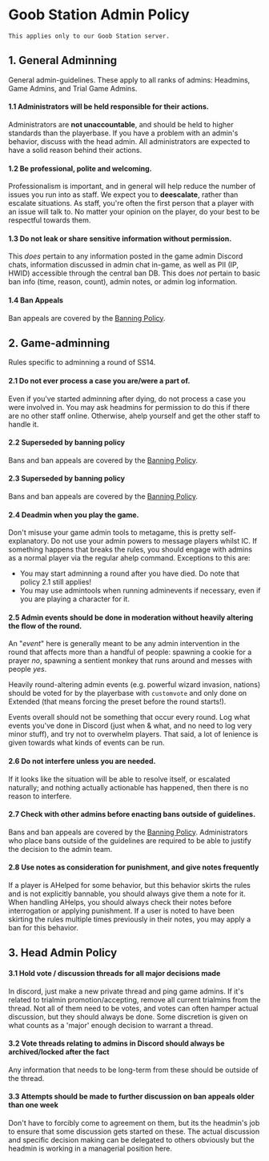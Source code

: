 # Goob Station Admin Policy

```admonish warning
This applies only to our Goob Station server.
```

## 1. General Adminning
General admin-guidelines. These apply to all ranks of admins: Headmins, Game Admins, and Trial Game Admins.
#### 1.1 **Administrators will be held responsible for their actions.**
Administrators are **not unaccountable**, and should be held to higher standards than the playerbase. If you have a problem with an admin's behavior, discuss with the head admin. All administrators are expected to have a solid reason behind their actions.
#### 1.2 **Be professional, polite and welcoming.**
Professionalism is important, and in general will help reduce the number of issues you run into as staff. We expect you to **deescalate**, rather than escalate situations.
As staff, you're often the first person that a player with an issue will talk to. No matter your opinion on the player, do your best to be respectful towards them.
#### 1.3 **Do not leak or share sensitive information without permission.**
This *does* pertain to any information posted in the game admin Discord chats, information discussed in admin chat in-game, as well as PII (IP, HWID) accessible through the central ban DB. This does *not* pertain to basic ban info (time, reason, count), admin notes, or admin log information.
#### 1.4 **Ban Appeals**
Ban appeals are covered by the [Banning Policy](./banning-policy.md).

## 2. Game-adminning
Rules specific to adminning a round of SS14.
#### 2.1 **Do not ever process a case you are/were a part of.**
Even if you've started adminning after dying, do not process a case you were involved in. You may ask headmins for permission to do this if there are no other staff online. Otherwise, ahelp yourself and get the other staff to handle it.
#### 2.2 **Superseded by banning policy**
Bans and ban appeals are covered by the [Banning Policy](./banning-policy.md).
#### 2.3 **Superseded by banning policy**
Bans and ban appeals are covered by the [Banning Policy](./banning-policy.md).
#### 2.4 **Deadmin when you play the game.**
Don't misuse your game admin tools to metagame, this is pretty self-explanatory.
Do not use your admin powers to message players whilst IC. If something happens that breaks the rules, you should engage with admins as a normal player via the regular ahelp command.
Exceptions to this are:
- You may start adminning a round after you have died. Do note that policy 2.1 still applies!
- You may use admintools when running adminevents if necessary, even if you are playing a character for it.
#### 2.5 **Admin events should be done in moderation without heavily altering the flow of the round.**
An "*event*" here is generally meant to be any admin intervention in the round that affects more than a handful of people: spawning a cookie for a prayer *no*, spawning a sentient monkey that runs around and messes with people *yes*.

Heavily round-altering admin events (e.g. powerful wizard invasion, nations) should be voted for by the playerbase with `customvote` and only done on Extended (that means forcing the preset before the round starts!).

Events overall should not be something that occur every round. Log what events you've done in Discord (just when & what, and no need to log very minor stuff), and try not to overwhelm players. That said, a lot of lenience is given towards what kinds of events can be run.

#### 2.6 **Do not interfere unless you are needed.**
If it looks like the situation will be able to resolve itself, or escalated naturally; and nothing actually actionable has happened, then there is no reason to interfere.
#### 2.7 **Check with other admins before enacting bans outside of guidelines.**
Bans and ban appeals are covered by the [Banning Policy](./banning-policy.md). Administrators who place bans outside of the guidelines are required to be able to justify the decision to the admin team.
#### 2.8 **Use notes as consideration for punishment, and give notes frequently**
If a player is AHelped for some behavior, but this behavior skirts the rules and is not explicitly bannable, you should always give them a note for it. When handling AHelps, you should always check their notes before interrogation or applying punishment. If a user is noted to have been skirting the rules multiple times previously in their notes, you may apply a ban for this behavior.

## 3. Head Admin Policy

#### 3.1 **Hold vote / discussion threads for all major decisions made**
In discord, just make a new private thread and ping game admins. If it's related to trialmin promotion/accepting, remove all current trialmins from the thread. Not all of them need to be votes, and votes can often hamper actual discussion, but they should always be done. Some discretion is given on what counts as a 'major' enough decision to warrant a thread.

#### 3.2 **Vote threads relating to admins in Discord should always be archived/locked after the fact**
Any information that needs to be long-term from these should be outside of the thread.

#### 3.3 **Attempts should be made to further discussion on ban appeals older than one week**
Don't have to forcibly come to agreement on them, but its the headmin's job to ensure that some discussion gets started on these. The actual discussion and specific decision making can be delegated to others obviously but the headmin is working in a managerial position here.
